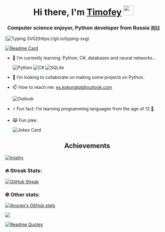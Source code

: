 <h1 align="center">Hi there, I'm <a href="https://vk.com/dekacore" target="_blank">Timofey</a> 
<img src="https://github.com/blackcater/blackcater/raw/main/images/Hi.gif" height="32"/></h1>
<h3 align="center">Computer science enjoyer, Python developer from Russia 🇷🇺</h3>

[![Typing SVG](https://readme-typing-svg.herokuapp.com?color=%2336BCF7&lines=I'm+currently+working+on+TFinance.)](https://git.io/typing-svg)

[![Readme Card](https://github-readme-stats.vercel.app/api/pin/?username=deka4core&repo=TFinance)](https://github.com/anuraghazra/github-readme-stats)


- 🌱 I’m currently learning: Python, C#, databases and neural networks...

  ![Python](https://img.shields.io/badge/python-3670A0?style=for-the-badge&logo=python&logoColor=ffdd54) ![C#](https://img.shields.io/badge/c%23-%23239120.svg?style=for-the-badge&logo=c-sharp&logoColor=white) ![SQLite](https://img.shields.io/badge/sqlite-%2307405e.svg?style=for-the-badge&logo=sqlite&logoColor=white)
- 👯 I’m looking to collaborate on making some projects on Python.
- 📫 How to reach me: es.kokonatpt@outlook.com 
  
  ![Outlook](https://img.shields.io/badge/Microsoft_Outlook-0078D4?style=for-the-badge&logo=microsoft-outlook&logoColor=white)
- ⚡ Fun fact: I'm learning programming languages from the age of 12 🐤.
- 😹 Fun joke:

    ![Jokes Card](https://readme-jokes.vercel.app/api)

  <h2 align="center">Achievements</h2>
 [![trophy](https://github-profile-trophy.vercel.app/?username=deka4core)](https://github.com/ryo-ma/github-profile-trophy)
 
 <h3>🔥 Streak Stats:</h3>
 
 [![GitHub Streak](https://github-readme-streak-stats.herokuapp.com/?user=deka4core)](https://git.io/streak-stats)
 
 <h3>🌐 Other stats:</h3>

  [![Anurag's GitHub stats](https://github-readme-stats.vercel.app/api?username=deka4core)](https://github.com/anuraghazra/github-readme-stats)
  
  ![](https://github-profile-summary-cards.vercel.app/api/cards/most-commit-language?username=deka4core&theme=default)
  
  [![Readme Quotes](https://quotes-github-readme.vercel.app/api?type=horizontal&theme=light)](https://github.com/piyushsuthar/github-readme-quotes)
